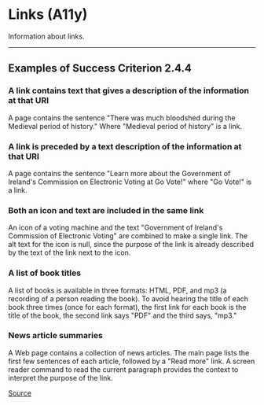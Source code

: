 # Links (A11y)

Information about links.

---

## Examples of Success Criterion 2.4.4

### A link contains text that gives a description of the information at that URI

A page contains the sentence "There was much bloodshed during the Medieval period of history." Where "Medieval period of history" is a link.  
  
### A link is preceded by a text description of the information at that URI  
  
A page contains the sentence "Learn more about the Government of Ireland's Commission on Electronic Voting at Go Vote!" where "Go Vote!" is a link.  
  
### Both an icon and text are included in the same link  
  
An icon of a voting machine and the text "Government of Ireland's Commission of Electronic Voting" are combined to make a single link. The alt text for the icon is null, since the purpose of the link is already described by the text of the link next to the icon.  
  
### A list of book titles  
  
A list of books is available in three formats: HTML, PDF, and mp3 (a recording of a person reading the book). To avoid hearing the title of each book three times (once for each format), the first link for each book is the title of the book, the second link says "PDF" and the third says, "mp3."  
  
### News article summaries  
  
A Web page contains a collection of news articles. The main page lists the first few sentences of each article, followed by a "Read more" link. A screen reader command to read the current paragraph provides the context to interpret the purpose of the link.

[Source](https://www.w3.org/TR/UNDERSTANDING-WCAG20/navigation-mechanisms-refs.html)